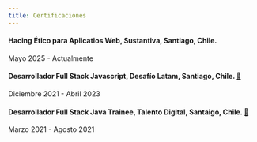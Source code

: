 ```yaml
---
title: Certificaciones
---
```


#### Hacing Ético para Aplicatios Web, Sustantiva, Santiago, Chile.

Mayo 2025 - Actualmente

#### Desarrollador Full Stack Javascript, Desafío Latam, Santiago, Chile. [🔖](./javascript.png)

Diciembre 2021 - Abril 2023

#### Desarrollador Full Stack Java Trainee, Talento Digital, Santaigo, Chile. [🔖](./java-trainee.pdf)

Marzo 2021 - Agosto 2021
